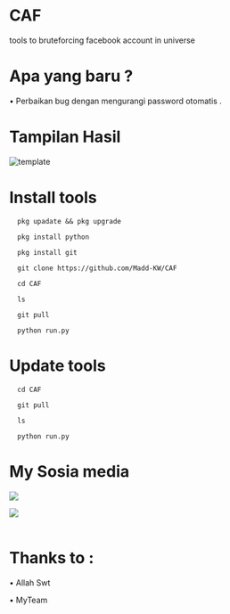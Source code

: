 # CAF

tools to bruteforcing facebook account in universe

# Apa yang baru ?

• Perbaikan bug dengan mengurangi password otomatis .<br>

# Tampilan Hasil 
![template](https://github.com/Madd-KW/CAF/blob/main/_hasil.jpg)

# Install tools

      pkg upadate && pkg upgrade

      pkg install python

      pkg install git

      git clone https://github.com/Madd-KW/CAF

      cd CAF

      ls

      git pull

      python run.py

# Update tools 

      cd CAF

      git pull

      ls

      python run.py

# My Sosia media

[![](https://img.shields.io/badge/Facebook-blue?logo=Facebook&logoColor=blue&labelColor=white)](https://www.facebook.com/profile.php?id=100043323630743)

[![](https://img.shields.io/badge/Whatsapp-CHAT-red?logo=Whatsapp&logoColor=Brightgreen&labelColor=white)](https://wa.me/6283870666827?text=Asalamualaikum+bang) <br><br>

# Thanks to :

• Allah Swt<br>

• MyTeam

